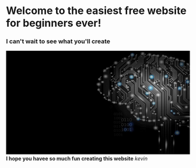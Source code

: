 # Welcome to the easiest free website for beginners ever!

### I can't wait to see what you'll create
![Publish image](https://github.com/akouete-kpakpo/beginner_website/blob/master/ai.jpg)
**I hope you havee so much fun creating this website**
*kevin*
